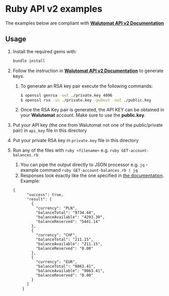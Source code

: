 # Ruby API v2 examples

The examples below are compliant with [**Walutomat API v2 Documentation**](https://api.walutomat.pl/v2.0.0/ )

## Usage

1. Install the required gems with:
   ```bash
   bundle install
   ```

2. Follow the instruction in [**Walutomat API v2 Documentation**](https://api.walutomat.pl/v2.0.0/ ) to generate keys. 

    1. To generate an RSA key pair execute the following commands:

        ```bash
        $ openssl genrsa -out ./private.key 4096
        $ openssl rsa -in ./private.key -pubout -out ./public.key
        ```

    2. Once the RSA Key pair is generated, the API KEY can be obtained in your **Walutomat** account. Make sure to use the **public.key**.

3. Put your API key (the one from Walutomat not one of the public/private pair) in `api_key` file in this directory

4. Put your private RSA key in `private.key` file in this directory

5. Run any of the files with `ruby <filename>` e.g. `ruby GET-account-balances.rb`

    1. You can pipe the output directly to JSON processor e.g. `jq` - example command `ruby GET-account-balances.rb | jq`
    2. Responses look exactly like the one specified in [the documentation](https://api.walutomat.pl/v2.0.0/). Example:  
    ```
    {
          "success": true,
          "result": [
            {
              "currency": "PLN",
              "balanceTotal": "9734.44",
              "balanceAvailable": "4293.30",
              "balanceReserved": "5441.14"
            },
            {
              "currency": "CHF",
              "balanceTotal": "211.15",
              "balanceAvailable": "211.15",
              "balanceReserved": "0.00"
            },
            {
              "currency": "EUR",
              "balanceTotal": "9863.41",
              "balanceAvailable": "9863.41",
              "balanceReserved": "0.00"
            }
          ]
        }
    ```